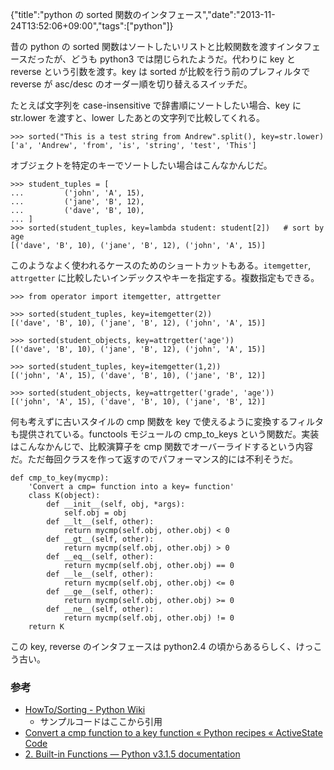{"title":"python の sorted 関数のインタフェース","date":"2013-11-24T13:52:06+09:00","tags":["python"]}

昔の python の sorted 関数はソートしたいリストと比較関数を渡すインタフェースだったが、どうも python3 では閉じられたようだ。代わりに key と reverse という引数を渡す。key は sorted が比較を行う前のプレフィルタで reverse が asc/desc のオーダー順を切り替えるスイッチだ。

たとえば文字列を case-insensitive で辞書順にソートしたい場合、key に str.lower を渡すと、lower したあとの文字列で比較してくれる。

    >>> sorted("This is a test string from Andrew".split(), key=str.lower)
    ['a', 'Andrew', 'from', 'is', 'string', 'test', 'This']

オブジェクトを特定のキーでソートしたい場合はこんなかんじだ。

    >>> student_tuples = [
    ...         ('john', 'A', 15),
    ...         ('jane', 'B', 12),
    ...         ('dave', 'B', 10),
    ... ]
    >>> sorted(student_tuples, key=lambda student: student[2])   # sort by age
    [('dave', 'B', 10), ('jane', 'B', 12), ('john', 'A', 15)]

このようなよく使われるケースのためのショートカットもある。`itemgetter`, `attrgetter` に比較したいインデックスやキーを指定する。複数指定もできる。

    >>> from operator import itemgetter, attrgetter
    
    >>> sorted(student_tuples, key=itemgetter(2))
    [('dave', 'B', 10), ('jane', 'B', 12), ('john', 'A', 15)]
    
    >>> sorted(student_objects, key=attrgetter('age'))
    [('dave', 'B', 10), ('jane', 'B', 12), ('john', 'A', 15)]

    >>> sorted(student_tuples, key=itemgetter(1,2))
    [('john', 'A', 15), ('dave', 'B', 10), ('jane', 'B', 12)]
    
    >>> sorted(student_objects, key=attrgetter('grade', 'age'))
    [('john', 'A', 15), ('dave', 'B', 10), ('jane', 'B', 12)]

何も考えずに古いスタイルの cmp 関数を key で使えるように変換するフィルタも提供されている。functools モジュールの cmp_to_keys という関数だ。実装はこんなかんじで、比較演算子を cmp 関数でオーバーライドするという内容だ。ただ毎回クラスを作って返すのでパフォーマンス的には不利そうだ。

<pre><code data-language="python">def cmp_to_key(mycmp):
    'Convert a cmp= function into a key= function'
    class K(object):
        def __init__(self, obj, *args):
            self.obj = obj
        def __lt__(self, other):
            return mycmp(self.obj, other.obj) < 0
        def __gt__(self, other):
            return mycmp(self.obj, other.obj) > 0
        def __eq__(self, other):
            return mycmp(self.obj, other.obj) == 0
        def __le__(self, other):
            return mycmp(self.obj, other.obj) <= 0
        def __ge__(self, other):
            return mycmp(self.obj, other.obj) >= 0
        def __ne__(self, other):
            return mycmp(self.obj, other.obj) != 0
    return K</code></pre>

この key, reverse のインタフェースは python2.4 の頃からあるらしく、けっこう古い。

### 参考

- [HowTo/Sorting - Python Wiki](https://wiki.python.org/moin/HowTo/Sorting/)
  - サンプルコードはここから引用
- [Convert a cmp function to a key function « Python recipes « ActiveState Code](http://code.activestate.com/recipes/576653/)
- [2. Built-in Functions — Python v3.1.5 documentation](http://docs.python.org/3.1/library/functions.html#sorted)

